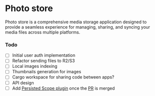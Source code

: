 # Photo store

Photo store is a comprehensive media storage application designed to provide 
a seamless experience for managing, sharing, and syncing your media files 
across multiple platforms.

### Todo

- [ ] Initial user auth implementation
- [ ] Refactor sending files to R2/S3
- [ ] Local images indexing
- [ ] Thumbnails generation for images
- [ ] Cargo workspace for sharing code between apps?
- [ ] API design
- [ ] Add [Persisted Scope plugin](https://github.com/tauri-apps/plugins-workspace/tree/v1/plugins/persisted-scope) 
once the [PR](https://github.com/tauri-apps/plugins-workspace/pull/32) is merged
